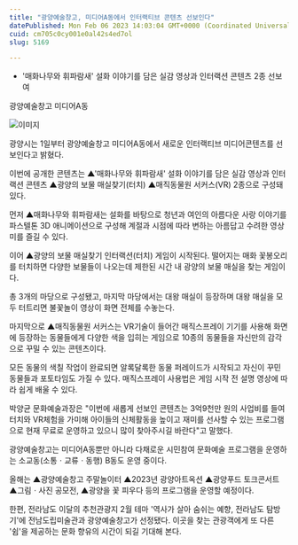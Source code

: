 ```yaml
---
title: "광양예술창고, 미디어A동에서 인터랙티브 콘텐츠 선보인다"
datePublished: Mon Feb 06 2023 14:03:04 GMT+0000 (Coordinated Universal Time)
cuid: cm705c0cy001e0al42s4ed7ol
slug: 5169

---
```



- '매화나무와 휘파람새' 설화 이야기를 담은 실감 영상과 인터랙션 콘텐츠 2종 선보여

광양예술창고 미디어A동

![이미지](https://cdn.hashnode.com/res/hashnode/image/upload/v1739258043126/cd61e34a-b2ca-4ee2-a0a2-c1ca63e03b86.png)

광양시는 1일부터 광양예술창고 미디어A동에서 새로운 인터랙티브 미디어콘텐츠를 선보인다고 밝혔다.

이번에 공개한 콘텐츠는 ▲'매화나무와 휘파람새' 설화 이야기를 담은 실감 영상과 인터랙션 콘텐츠 ▲광양의 보물 매실찾기(터치) ▲매직동물원 서커스(VR) 2종으로 구성돼 있다.

먼저 ▲매화나무와 휘파람새는 설화를 바탕으로 청년과 여인의 아름다운 사랑 이야기를 파스텔톤 3D 애니메이션으로 구성해 계절과 시점에 따라 변하는 아름답고 수려한 영상미를 즐길 수 있다.

이어 ▲광양의 보물 매실찾기 인터랙션(터치) 게임이 시작된다. 떨어지는 매화 꽃봉오리를 터치하면 다양한 보물들이 나오는데 제한된 시간 내 광양의 보물 매실을 찾는 게임이다.

총 3개의 마당으로 구성됐고, 마지막 마당에서는 대왕 매실이 등장하며 대왕 매실을 모두 터트리면 불꽃놀이 영상이 화면 전체를 수놓는다.

마지막으로 ▲매직동물원 서커스는 VR기술이 들어간 매직스프레이 기기를 사용해 화면에 등장하는 동물들에게 다양한 색을 입히는 게임으로 10종의 동물들을 자신만의 감각으로 꾸밀 수 있는 콘텐츠이다.

모든 동물의 색칠 작업이 완료되면 알록달록한 동물 퍼레이드가 시작되고 자신이 꾸민 동물들과 포토타임도 가질 수 있다. 매직스프레이 사용법은 게임 시작 전 설명 영상에 따라 쉽게 배울 수 있다.

박양균 문화예술과장은 "이번에 새롭게 선보인 콘텐츠는 3억9천만 원의 사업비를 들여 터치와 VR체험을 가미해 아이들의 신체활동을 높이고 재미를 선사할 수 있는 프로그램으로 현재 무료로 운영하고 있으니 많이 찾아주시길 바란다"고 말했다.

광양예술창고는 미디어A동뿐만 아니라 다채로운 시민참여 문화예술 프로그램을 운영하는 소교동(소통ㆍ교류ㆍ동행) B동도 운영 중이다.

올해는 ▲광양예술창고 주말놀이터 ▲2023년 광양아트옥션 ▲광양푸드 토크콘서트 ▲그림ㆍ사진 공모전, ▲광양을 꽃 피우다 등의 프로그램을 운영할 예정이다.

한편, 전라남도 이달의 추천관광지 2월 테마 '역사가 살아 숨쉬는 예향, 전라남도 탐방기'에 전남도립미술관과 광양예술창고가 선정됐다. 이곳을 찾는 관광객에게 또 다른 '쉼'을 제공하는 문화 향유의 시간이 되길 기대해 본다.